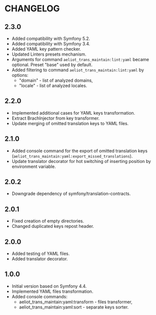 CHANGELOG
=========

2.3.0
-----
* Added compatibility with Symfony 5.2.
* Added compatibility with Symfony 3.4.
* Added YAML key pattern checker.
* Updated Linters presets mechanism.
* Arguments for command `aeliot_trans_maintain:lint:yaml` became optional. Preset "base" used by default.
* Added filtering to command `aeliot_trans_maintain:lint:yaml` by options:
  * "domain" - list of analyzed domains,
  * "locale" - list of analyzed locales.

2.2.0
-----

* Implemented additional cases for YAML keys transformation.
* Extract BrachInjector from key transformer.
* Update merging of omitted translation keys to YAML files.

2.1.0
-----

* Added console command for the export of omitted translation keys (`aeliot_trans_maintain:yaml:export_missed_translations`).
* Update translator decorator for hot switching of inserting position by environment variable.

2.0.2
-----

* Downgrade dependency of symfony/translation-contracts.

2.0.1
-----

* Fixed creation of empty directories.
* Changed duplicated keys repost header.

2.0.0
-----

* Added testing of YAML files.
* Added translator decorator.

1.0.0
-----

* Initial version based on Symfony 4.4.
* Implemented YAML files transformation.
* Added console commands:
    * aeliot_trans_maintain:yaml:transform - files transformer,
    * aeliot_trans_maintain:yaml:sort - separate keys sorter.


